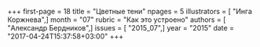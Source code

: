+++
first-page = 18
title = "Цветные тени"
npages = 5
illustrators = [ "Инга Коржнева",]
month = "07"
rubric = "Как это устроено"
authors = [ "Александр Бердников",]
issues = [ "2015_07",]
year = "2015"
date = "2017-04-24T15:37:58+03:00"
+++
